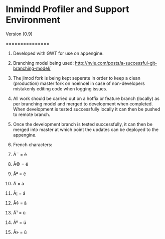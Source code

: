 Inmindd Profiler and Support Environment 
===============

Version (0.9) 

===============

1. Developed with GWT for use on appengine. 

2. Branching model being used: http://nvie.com/posts/a-successful-git-branching-model/

  1. The jimod fork is being kept seperate in order to keep a clean (production) master fork on noelnoel in case of non-developers mistakenly editing code when logging issues. 

  2. All work should be carried out on a hotfix or feature branch (locally) as per branching model and merged to development when completed. When development is tested successfully locally it can then be pushed to remote branch. 

  3. Once the development branch is tested successfully, it can then be merged into master at which point the updates can be deployed to the appengine. 
3. French characters:
  1. Ã¨ = &egrave; 
  2. Ã© = &eacute;
  3. Ãª = &ecirc;
  4. Ã = &agrave;
  5. Ã¡ = &aacute;
  6. Ã¢ = &acirc;
  4. Ã¹ = &ugrave;
  5. Ãº = &uacute;
  6. Ã» = &ucirc;

